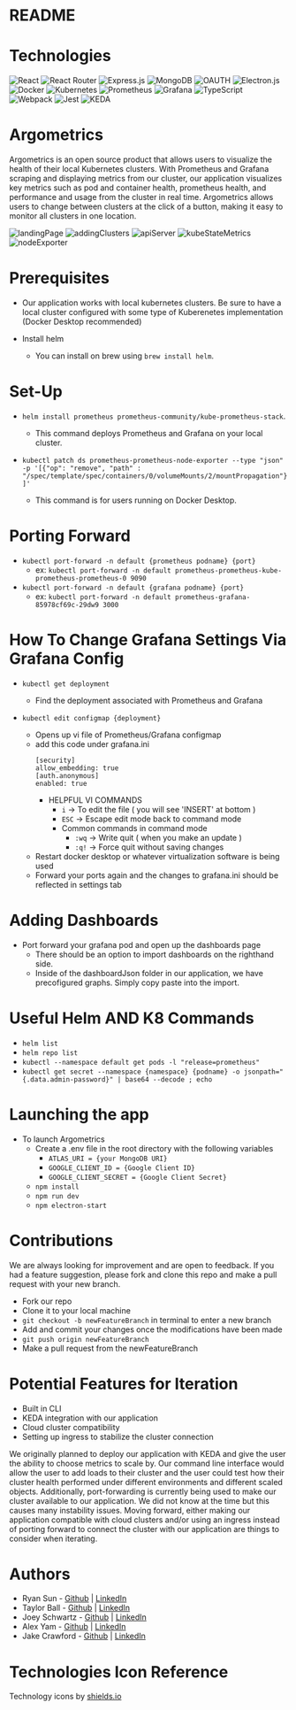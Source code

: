 # README

# Technologies
  ![React](https://img.shields.io/badge/react-%2320232a.svg?style=for-the-badge&logo=react&logoColor=%2361DAFB)
  ![React Router](https://img.shields.io/badge/React_Router-CA4245?style=for-the-badge&logo=react-router&logoColor=white)
  ![Express.js](https://img.shields.io/badge/express.js-%23404d59.svg?style=for-the-badge&logo=express&logoColor=%2361DAFB) 
  ![MongoDB](https://img.shields.io/badge/MongoDB-%234ea94b.svg?style=for-the-badge&logo=mongodb&logoColor=white)
  ![OAUTH](https://img.shields.io/badge/OAUTH2.0-black?style=for-the-badge&logo=JSON%20web%20tokens)
  ![Electron.js](https://img.shields.io/badge/Electron-191970?style=for-the-badge&logo=Electron&logoColor=white)
  ![Docker](https://img.shields.io/badge/docker-%230db7ed.svg?style=for-the-badge&logo=docker&logoColor=white) <a target="_blank"><img alt='Kubernetes' src='https://img.shields.io/badge/Kubernetes-100000?style=for-the-badge&logo=Kubernetes&logoColor=white&labelColor=000000&color=black'/></a>
  ![Prometheus](https://img.shields.io/badge/Prometheus-E6522C?style=for-the-badge&logo=Prometheus&logoColor=white) ![Grafana](https://img.shields.io/badge/grafana-%23F46800.svg?style=for-the-badge&logo=grafana&logoColor=white)
  ![TypeScript](https://img.shields.io/badge/typescript-%23007ACC.svg?style=for-the-badge&logo=typescript&logoColor=white) ![Webpack](https://img.shields.io/badge/webpack-%238DD6F9.svg?style=for-the-badge&logo=webpack&logoColor=black)
  ![Jest](https://img.shields.io/badge/-jest-%23C21325?style=for-the-badge&logo=jest&logoColor=white)
  <a target="_blank"><img alt='KEDA' src='https://img.shields.io/badge/KEDA-100000?style=for-the-badge&logo=KEDA&logoColor=white&labelColor=000000&color=2F61D3'/></a>

# Argometrics
Argometrics is an open source product that allows users to visualize the health of their local Kubernetes clusters. With Prometheus and Grafana scraping and displaying metrics from our cluster, our application visualizes key metrics such as pod and container health, prometheus health, and performance and usage from the cluster in real time. Argometrics allows users to change between clusters at the click of a button, making it easy to monitor all clusters in one location.

![landingPage](./public/landingPage.gif)
![addingClusters](./public/addingClusters.gif)
![apiServer](./public/apiServer.gif)
![kubeStateMetrics](./public/kubeStateMetrics.gif)
![nodeExporter](./public/nodeExporter.gif)

# Prerequisites
- Our application works with local kubernetes clusters. Be sure to have a local cluster configured with some type of Kuberenetes implementation (Docker Desktop recommended)

- Install helm
    - You can install on brew using `brew install helm`.

# Set-Up
- `helm install prometheus prometheus-community/kube-prometheus-stack`.
    - This command deploys Prometheus and Grafana on your local cluster.

- `kubectl patch ds prometheus-prometheus-node-exporter --type "json" -p '[{"op": "remove", "path" : "/spec/template/spec/containers/0/volumeMounts/2/mountPropagation"}]'`
    - This command is for users running on Docker Desktop.

# Porting Forward
- `kubectl port-forward -n default {prometheus podname} {port}`
    - ex: `kubectl port-forward -n default prometheus-prometheus-kube-prometheus-prometheus-0 9090`
- `kubectl port-forward -n default {grafana podname} {port}`
    - ex: `kubectl port-forward -n default prometheus-grafana-85978cf69c-29dw9 3000`

# How To Change Grafana Settings Via Grafana Config
- `kubectl get deployment`
    - Find the deployment associated with Prometheus and Grafana

- `kubectl edit configmap {deployment}`
    - Opens up vi file of Prometheus/Grafana configmap
    - add this code under grafana.ini
         ```
        [security]
        allow_embedding: true
        [auth.anonymous]
        enabled: true
        ```
        * HELPFUL VI COMMANDS
            - `i` -> To edit the file ( you will see 'INSERT' at bottom )
            - `ESC` -> Escape edit mode back to command mode
            - Common commands in command mode
                - `:wq` -> Write quit ( when you make an update )
                - `:q!` -> Force quit without saving changes
    - Restart docker desktop or whatever virtualization software is being used
    - Forward your ports again and the changes to grafana.ini should be reflected in settings tab

# Adding Dashboards
- Port forward your grafana pod and open up the dashboards page
    - There should be an option to import dashboards on the righthand side.
    - Inside of the dashboardJson folder in our application, we have precofigured graphs. Simply copy paste into the import.
 
# Useful Helm AND K8 Commands
- `helm list`
- `helm repo list`
- `kubectl --namespace default get pods -l "release=prometheus"`
- `kubectl get secret --namespace {namespace} {podname} -o jsonpath="{.data.admin-password}" | base64 --decode ; echo`

# Launching the app
- To launch Argometrics
  - Create a .env file in the root directory with the following variables
     - `ATLAS_URI = {your MongoDB URI}`
     - `GOOGLE_CLIENT_ID = {Google Client ID}`
     - `GOOGLE_CLIENT_SECRET = {Google Client Secret}`
  - `npm install`
  - `npm run dev`
  - `npm electron-start`

# Contributions
We are always looking for improvement and are open to feedback. If you had a feature suggestion, please fork and clone this repo and make a pull request with your new branch. 

- Fork our repo
- Clone it to your local machine
- `git checkout -b newFeatureBranch` in terminal to enter a new branch
- Add and commit your changes once the modifications have been made
- `git push origin newFeatureBranch`
- Make a pull request from the newFeatureBranch

# Potential Features for Iteration
- Built in CLI
- KEDA integration with our application
- Cloud cluster compatibility
- Setting up ingress to stabilize the cluster connection

We originally planned to deploy our application with KEDA and give the user the ability to choose metrics to scale by. Our command line interface would allow the user to add loads to their cluster and the user could test how their cluster health performed under different environments and different scaled objects. Additionally, port-forwarding is currently being used to make our cluster available to our application. We did not know at the time but this causes many instability issues. Moving forward, either making our application compatible with cloud clusters and/or using an ingress instead of porting forward to connect the cluster with our application are things to consider when iterating.

# Authors

- Ryan Sun - [Github](https://github.com/ryansun222) | [LinkedIn](https://www.linkedin.com/in/ryansun792/)
- Taylor Ball - [Github](https://github.com/tb1121) | [LinkedIn](https://www.linkedin.com/in/taylorball5/)
- Joey Schwartz - [Github](https://github.com/joeyschwartz) | [LinkedIn](linkedin.com/in/joey-schwartz-7605621a7)
- Alex Yam - [Github](https://github.com/alexyam0) | [LinkedIn](https://www.linkedin.com/in/alex-yam/)
- Jake Crawford - [Github](https://github.com/jake-up-0517) | [LinkedIn](https://www.linkedin.com/in/jakecrawford512/)


# Technologies Icon Reference
Technology icons by <a target="_blank" href="https://shields.io">shields.io</a>
